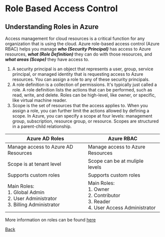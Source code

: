# Role Based Access Control

## Understanding Roles in Azure

Access management for cloud resources is a critical function for any organization that is using the cloud. Azure role-based access control (Azure RBAC) helps you manage ***who (Security Principal)*** has access to Azure resources, ***what (Role Definition)*** they can do with those resources, and ***what areas (Scope)*** they have access to.

1. A security principal is an object that represents a user, group, service principal, or managed identity that is requesting access to Azure resources. You can assign a role to any of these security principals.
2. A role definition is a collection of permissions. It's typically just called a role. A role definition lists the actions that can be performed, such as read, write, and delete. Roles can be high-level, like owner, or specific, like virtual machine reader.
3. Scope is the set of resources that the access applies to. When you assign a role, you can further limit the actions allowed by defining a scope. In Azure, you can specify a scope at four levels: management group, subscription, resource group, or resource. Scopes are structured in a parent-child relationship.

| Azure AD Roles                                                                                  | Azure RBAC                                                                                     |
| ----------------------------------------------------------------------------------------------- | ---------------------------------------------------------------------------------------------- |
| Manage access to Azure AD Resources                                                             | Manage access to Azure Resources                                                               |
| Scope is at tenant level                                                                        | Scope can be at muliple levels                                                                 |
| Supports custom roles                                                                           | Supports custom roles                                                                          |
| Main Roles:<br />1. Global Admin<br />2. User Administrator<br />3. Billing Administrator<br /> | Main Roles:<br />1. Owner<br />2. Contributor<br />3. Reader<br />4. User Access Administrator |

More information on roles can be found [here](https://docs.microsoft.com/en-us/azure/role-based-access-control/rbac-and-directory-admin-roles)


[Back](ReadMe.md)
